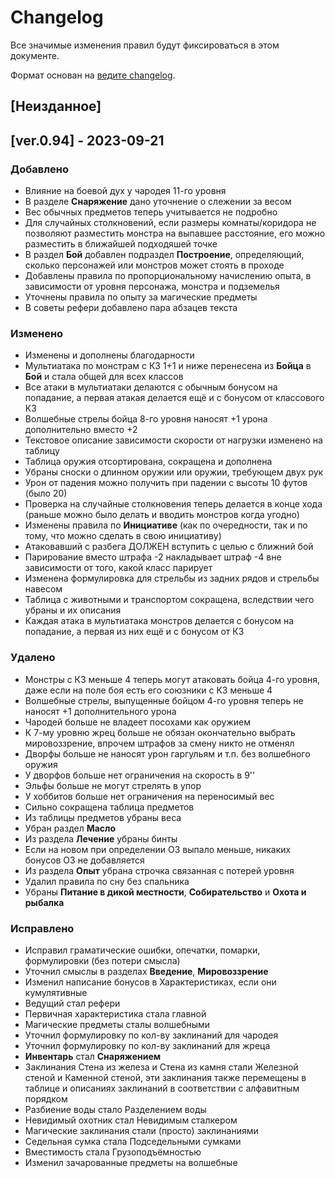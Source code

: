 # Changelog

Все значимые изменения правил будут фиксироваться в этом документе.

Формат основан на [ведите changelog](https://keepachangelog.com/ru/1.1.0/).

## [Неизданное]

## [ver.0.94] - 2023-09-21

### Добавлено

- Влияние на боевой дух у чародея 11-го уровня
- В разделе **Снаряжение** дано уточнение о слежении за весом
- Вес обычных предметов теперь учитывается не подробно
- Для случайных столкновений, если размеры комнаты/коридора не позволяют разместить монстра на выпавшее расстояние, его можно разместить в ближайшей подходяшей точке
- В раздел **Бой** добавлен подраздел **Построение**, определяющий, сколько персонажей или монстров может стоять в проходе
- Добавлены правила по пропорциональному начислению опыта, в зависимости от уровня персонажа, монстра и подземелья
- Уточнены правила по опыту за магические предметы
- В советы рефери добавлено пара абзацев текста

### Изменено

- Изменены и дополнены благодарности
- Мультиатака по монстрам с КЗ 1+1 и ниже перенесена из **Бойца** в **Бой** и стала общей для всех классов
- Все атаки в мультиатаки делаются с обычным бонусом на попадание, а первая атакая делается ещё и с бонусом от классового КЗ
- Волшебные стрелы бойца 8-го уровня наносят +1 урона дополнительно вместо +2
- Текстовое описание зависимости скорости от нагрузки изменено на таблицу
- Таблица оружия отсортирована, сокращена и дополнена
- Убраны сноски о длинном оружии или оружии, требующем двух рук
- Урон от падения можно получить при падении с высоты 10 футов (было 20)
- Проверка на случайные столкновения теперь делается в конце хода (раньше можно было делать и вводить монстров когда угодно)
- Изменены правила по **Инициативе** (как по очередности, так и по тому, что можно сделать в свою инициативу)
- Атаковавший с разбега ДОЛЖЕН вступить с целью с ближний бой
- Парирование вместо штрафа -2 накладывает штраф -4 вне зависимости от того, какой класс парирует
- Изменена формулировка для стрельбы из задних рядов и стрельбы навесом
- Таблица с животными и транспортом сокращена, вследствии чего убраны и их описания
- Каждая атака в мультиатака монстров делается с бонусом на попадание, а первая из них ещё и с бонусом от КЗ

### Удалено

- Монстры с КЗ меньше 4 теперь могут атаковать бойца 4-го уровня, даже если на поле боя есть его союзники с КЗ меньше 4
- Волшебные стрелы, выпущенные бойцом 4-го уровня теперь не наносят +1 дополнительного урона
- Чародей больше не владеет посохами как оружием
- К 7-му уровню жрец больше не обязан окончательно выбрать мировоззрение, впрочем штрафов за смену никто не отменял
- Дворфы больше не наносят урон гаргульям и т.п. без волшебного оружия
- У дворфов больше нет ограничения на скорость в 9''
- Эльфы больше не могут стрелять в упор
- У хоббитов больше нет ограничения на переносимый вес
- Сильно сокращена таблица предметов
- Из таблицы предметов убраны веса
- Убран раздел **Масло**
- Из раздела **Лечение** убраны бинты
- Если на новом при определении ОЗ выпало меньше, никаких бонусов ОЗ не добавляется
- Из раздела **Опыт** убрана строчка связанная с потерей уровня
- Удалил правила по сну без спальника
- Убраны **Питание в дикой местности**, **Собирательство** и **Охота и рыбалка**

### Исправлено

- Исправил граматические ошибки, опечатки, помарки, формулировки (без потери смысла)
- Уточнил смыслы в разделах **Введение**, **Мировоззрение**
- Изменил написание бонусов в Характеристиках, если они кумулятивные
- Ведущий стал рефери
- Первичная характеристика стала главной
- Магические предметы сталы волшебными
- Уточнил формулировку по кол-ву заклинаний для чародея
- Уточнил формулировку по кол-ву заклинаний для жреца
- **Инвентарь** стал **Снаряжением**
- Заклинания Стена из железа и Стена из камня стали Железной стеной и Каменной стеной, эти заклинания также перемещены в таблице и описаниях заклинаний в соответствии с алфавитным порядком
- Разбиение воды стало Разделением воды
- Невидимый охотник стал Невидимым сталкером
- Магические заклинания стали (просто) заклинаниями
- Седельная сумка стала Подседельными сумками
- Вместимость стала Грузоподъёмностью
- Изменил зачарованные предметы на волшебные
